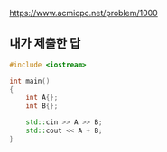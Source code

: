 https://www.acmicpc.net/problem/1000

내가 제출한 답
-------------

```cpp
#include <iostream>

int main()
{
	int A{};
	int B{};

	std::cin >> A >> B;
	std::cout << A + B;
}
```
